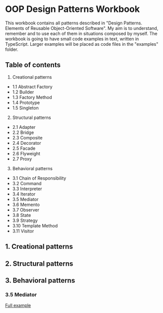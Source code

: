 # OOP Design Patterns Workbook

This workbook contains all patterns described in "Design Patterns. Elements of Reusable Object-Oriented Software". My aim is to understand, remember and to use each of them in situations composed by myself. The workbook is going to have small code examples in text, written in TypeScript. Larger examples will be placed as code files in the "examples" folder.

## Table of contents

1. Creational patterns
  - 1.1 Abstract Factory
  - 1.2 Builder
  - 1.3 Factory Method
  - 1.4 Prototype
  - 1.5 Singleton
  
2. Structural patterns
  - 2.1 Adapter
  - 2.2 Bridge
  - 2.3 Composite
  - 2.4 Decorator
  - 2.5 Facade
  - 2.6 Flyweight
  - 2.7 Proxy
  
3. Behavioral patterns
  - 3.1 Chain of Responsibility
  - 3.2 Command
  - 3.3 Interpreter
  - 3.4 Iterator
  - 3.5 Mediator
  - 3.6 Memento
  - 3.7 Observer
  - 3.8 State
  - 3.9 Strategy
  - 3.10 Template Method
  - 3.11 Visitor
  
  
## 1. Creational patterns


## 2. Structural patterns


## 3. Behavioral patterns

### 3.5 Mediator

[Full example](/examples/3.%20Behavioral%20patterns/3.5%20Mediator.ts)
